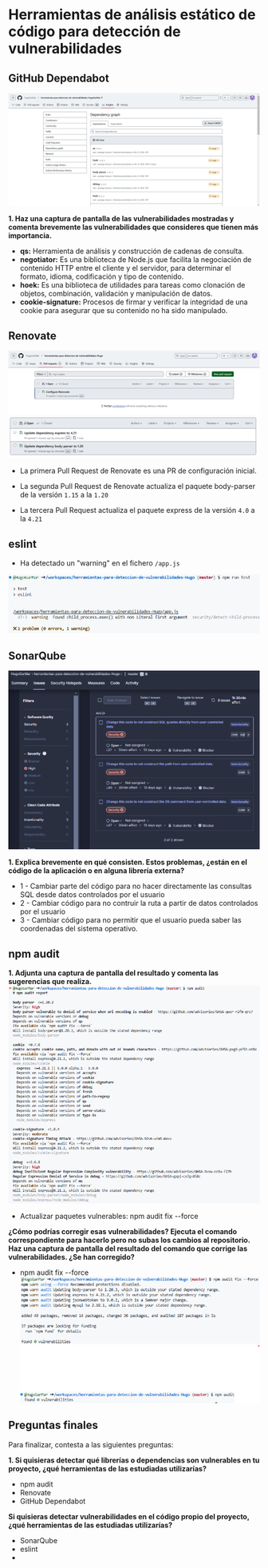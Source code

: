 # Herramientas de análisis estático de código para detección de vulnerabilidades

## GitHub Dependabot
![vulnerabilidades](resultado_imagenes/2.png)

**1. Haz una captura de pantalla de las vulnerabilidades mostradas y comenta brevemente las vulnerabilidades que consideres que tienen más importancia.**
+ **qs:** Herramienta de análisis y construcción de cadenas de consulta.
+ **negotiator:** Es una biblioteca de Node.js que facilita la negociación de contenido HTTP entre el cliente y el servidor, para determinar el formato, idioma, codificación y tipo de contenido.
+ **hoek:** Es una biblioteca de utilidades para tareas como clonación de objetos, combinación, validación y manipulación de datos.
+ **cookie-signature:** Procesos de firmar y verificar la integridad de una cookie para asegurar que su contenido no ha sido manipulado.

## Renovate
![Pull Requests 1](resultado_imagenes/4.png)
![Pull Requests 2 y 3](resultado_imagenes/5.png)
+ La primera Pull Request de Renovate es una PR de configuración inicial.

+ La segunda Pull Request de Renovate actualiza el paquete body-parser de la versión `1.15` a la `1.20`

+ La tercera Pull Request actualiza el paquete express de la versión `4.0` a la `4.21`

## eslint
+ Ha detectado un "warning" en el fichero `/app.js`

![Detección Vulnerabilidad](resultado_imagenes/6.png)

## SonarQube
![Detección Vulnerabilidad](resultado_imagenes/13.png)

**1. Explica brevemente en qué consisten. Estos problemas, ¿están en el código de la aplicación o en alguna librería externa?**
+ 1 - Cambiar parte del código para no hacer directamente las consultas SQL desde datos controlados por el usuario
+ 2 - Cambiar código para no contruir la ruta a partir de datos controlados por el usuario
+ 3 - Cambiar código para no permitir que el usuario pueda saber las coordenadas del sistema operativo.


## npm audit
**1. Adjunta una captura de pantalla del resultado y comenta las sugerencias que realiza.**
![Detección Vulnerabilidad](resultado_imagenes/17.png)

+ Actualizar paquetes vulnerables: npm audit fix --force

**¿Cómo podrías corregir esas vulnerabilidades? Ejecuta el comando correspondiente para hacerlo pero no subas los cambios al repositorio. Haz una captura de pantalla del resultado del comando que corrige las vulnerabilidades. ¿Se han corregido?**
+ npm audit fix --force
![Detección Vulnerabilidad](resultado_imagenes/18.png)
![Detección Vulnerabilidad](resultado_imagenes/19.png)

## Preguntas finales
Para finalizar, contesta a las siguientes preguntas:

**1. Si quisieras detectar qué librerías o dependencias son vulnerables en tu proyecto, ¿qué herramientas de las estudiadas utilizarías?**
+ npm audit
+ Renovate
+ GitHub Dependabot

**Si quisieras detectar vulnerabilidades en el código propio del proyecto, ¿qué herramientas de las estudiadas utilizarías?**
+ SonarQube
+ eslint
+ 


